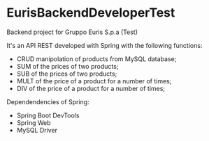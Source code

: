 # EurisBackendDeveloperTest
Backend project for Gruppo Euris S.p.a (Test)

It's an API REST developed with Spring with the following functions:

- CRUD manipolation of products from MySQL database;
- SUM of the prices of two products;
- SUB of the prices of two products;
- MULT of the price of a product for a number of times;
- DIV of the price of a product for a number of times;

Dependendencies of Spring:

- Spring Boot DevTools
- Spring Web
- MySQL Driver
